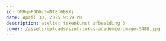 ```yaml
---
id: DMRqmFJDGj5wNtEf6BKXj
date: April 30, 2025 9:59 PM
description: atelier tekenkunst afbeelding 3
cover: /assets/uploads/sint-lukas-academie-image-6488.jpg
---
```

